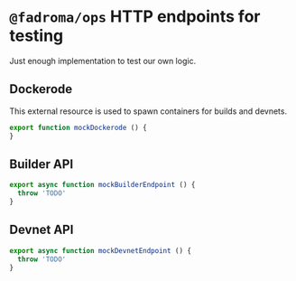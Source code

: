 # `@fadroma/ops` HTTP endpoints for testing

Just enough implementation to test our own logic.

## Dockerode

This external resource is used to spawn containers
for builds and devnets.

```typescript
export function mockDockerode () {
}
```

## Builder API

```typescript
export async function mockBuilderEndpoint () {
  throw 'TODO'
}
```

## Devnet API

```typescript
export async function mockDevnetEndpoint () {
  throw 'TODO'
}
```
